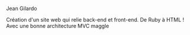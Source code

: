 Jean Gilardo

Création d'un site web qui relie back-end et front-end.
De Ruby à HTML !
Avec une bonne architecture MVC maggle
